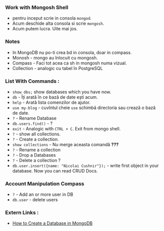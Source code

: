 ### Work with Mongosh Shell
* pentru inceput scrie in consola `mongod`.
* Acum deschide alta consola si scrie `mongosh`.
* Acum putem lucra. Uite mai jos.

### Notes
* In MongoDB nu po-ti crea bd in consola, doar in compass.
* Monosh - mongo au înlocuit cu mongosh.
* Compass - Faci tot acea ca sh in mongosh numa vizual.
* Collection - analogic cu tabel în PostgreSQL

### List With Commands :
* `show dbs;` show databases which you have now.
* `db` - Îți arată în ce bază de date ești acum.
* `help` - Arată lista comenzilor de ajutor.
* `use my-blog` - cuvîntul cheie `use` schimbă directoria sau crează o bază de date. 
* `?` - Rename Database
* `db.users.find()` - ?
* `exit` - Analogic with `CTRL + C`. Exit from mongo shell. 
* `?` - show all collections.
* `?` - Create a collection.
* `show collections` - Nu merge aceasta comandă **???**
* `?` - Rename a collection
* `?` - Drop a Databases
* `?` - Delete a collection ?
* `db.user.insert({name: "Nicolai Cushnir"});` - write first object in your database.  Now you can read CRUD Docs.

### Account Manipulation Compass
* `?` - Add an or more user in DB
* `db.user` - delete users

### Extern Links :
* [How to Create a Database in MongoDB](https://www.mongodb.com/basics/create-database)
